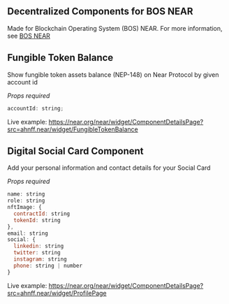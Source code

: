 ## Decentralized Components for BOS NEAR

Made for Blockchain Operating System (BOS) NEAR. For more information, see [BOS NEAR](https://docs.near.org/bos/api/home)

## Fungible Token Balance

Show fungible token assets balance (NEP-148) on Near Protocol by given account id

_Props required_

```js
accountId: string;
```

Live example: https://near.org/near/widget/ComponentDetailsPage?src=ahnff.near/widget/FungibleTokenBalance

## Digital Social Card Component

Add your personal information and contact details for your Social Card

_Props required_

```js
name: string
role: string
nftImage: {
  contractId: string
  tokenId: string
},
email: string
social: {
  linkedin: string
  twitter: string
  instagram: string
  phone: string | number
}
```

Live example: https://near.org/near/widget/ComponentDetailsPage?src=ahnff.near/widget/ProfilePage
